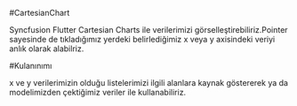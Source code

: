 #CartesianChart

Syncfusion Flutter Cartesian Charts ile verilerimizi görselleştirebiliriz.Pointer sayesinde de tıkladığımız yerdeki belirlediğimiz x veya y axisindeki veriyi anlık olarak alabilriz.

#Kulanınımı

x ve y verilerimizin olduğu listelerimizi ilgili alanlara kaynak göstererek ya da modelimizden çektiğimiz veriler ile kullanabiliriz.
